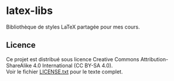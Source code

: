 # latex-libs

Bibliothèque de styles LaTeX partagée pour mes cours.

## Licence

Ce projet est distribué sous licence Creative Commons Attribution-ShareAlike 4.0 International (CC BY-SA 4.0).  
Voir le fichier [LICENSE.txt](LICENSE.txt) pour le texte complet.
